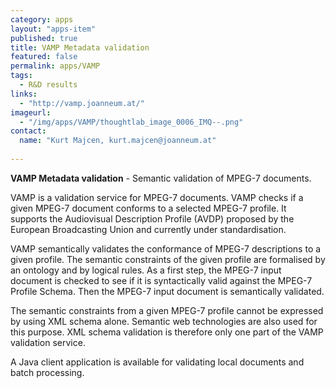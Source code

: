 ```yaml
---
category: apps
layout: "apps-item"
published: true
title: VAMP Metadata validation
featured: false
permalink: apps/VAMP
tags:
  - R&D results
links: 
  - "http://vamp.joanneum.at/"
imageurl: 
  - "/img/apps/VAMP/thoughtlab_image_0006_IMQ--.png"
contact: 
  name: "Kurt Majcen, kurt.majcen@joanneum.at"
  
---
```

**VAMP Metadata validation** - Semantic validation of MPEG-7 documents.

VAMP is a validation service for MPEG-7 documents. VAMP checks if a given MPEG-7 document conforms to a selected MPEG-7 profile. It supports the Audiovisual Description Profile (AVDP) proposed by the European Broadcasting Union and currently under standardisation.

VAMP semantically validates the conformance of MPEG-7 descriptions to a given profile. The semantic constraints of the given profile are formalised by an ontology and by logical rules. As a first step, the MPEG-7 input document is checked to see if it is syntactically valid against the MPEG-7 Profile Schema. Then the MPEG-7 input document is semantically validated.

The semantic constraints from a given MPEG-7 profile cannot be expressed by using XML schema alone. Semantic web technologies are also used for this purpose. XML schema validation is therefore only one part of the VAMP validation service.

A Java client application is available for validating local documents and batch processing.
